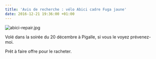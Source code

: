 ```yaml
---
title: 'Avis de recherche : vélo Abici cadre Fuga jaune'
date: 2016-12-21 19:36:00 +01:00
---
```


![abici-repair.jpg](/uploads/abici-repair.jpg)

Volé dans la soirée du 20 décembre à Pigalle, si vous le voyez prévenez-moi. 

Prêt à faire offre pour le racheter.

